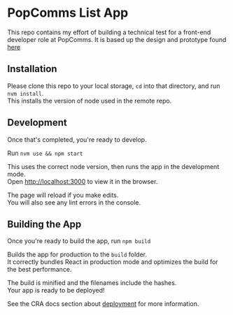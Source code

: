 # PopComms List App

This repo contains my effort of building a technical test for a front-end developer role at PopComms. It is based up the design and prototype found [here](https://www.figma.com/file/p2Dp6hysKfCAGs2ylnyRUG/Front-end-Recruitment-Task-Mid?node-id=134%3A0)

## Installation

Please clone this repo to your local storage, `cd` into that directory, and run `nvm install`.\
This installs the version of node used in the remote repo.

## Development

Once that's completed, you're ready to develop.

Run `nvm use && npm start`

This uses the correct node version, then runs the app in the development mode.\
Open [http://localhost:3000](http://localhost:3000) to view it in the browser.

The page will reload if you make edits.\
You will also see any lint errors in the console.

## Building the App

Once you're ready to build the app, run `npm build`

Builds the app for production to the `build` folder.\
It correctly bundles React in production mode and optimizes the build for the best performance.

The build is minified and the filenames include the hashes.\
Your app is ready to be deployed!

See the CRA docs section about [deployment](https://facebook.github.io/create-react-app/docs/deployment) for more information.
